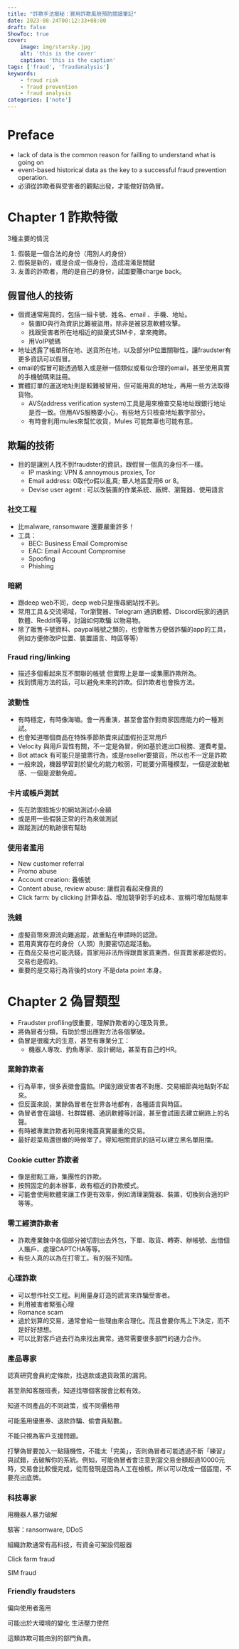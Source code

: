 ```yaml
---
title: "詐欺手法揭秘：實用詐欺風險預防閱讀筆記"
date: 2023-08-24T00:12:33+08:00
draft: false
ShowToc: true
cover:
    image: img/starsky.jpg
    alt: 'this is the cover'
    caption: 'this is the caption'
tags: ['fraud', 'fraudanalysis']
keywords:
    - fraud risk
    - fraud prevention
    - fraud analysis
categories: ['note']
---
```


# Preface

- lack of data is the common reason for failling to understand what is going on
- event-based historical data as the key to a successful fraud prevention operation.
- 必須從詐欺者與受害者的觀點出發，才能做好防偽冒。

# **Chapter 1 詐欺特徵**

3種主要的情況

1. 假裝是一個合法的身份（用別人的身份）
2. 假裝是新的，或是合成一個身份，造成混淆是關鍵
3. 友善的詐欺者，用的是自己的身份，試圖要賺charge back。

## 假冒他人的技術

- 個資通常用買的，包括一組卡號、姓名、email 、手機、地址。
    - 裝置ID與行為資訊比難被盜用，除非是被惡意軟體攻擊。
    - 找跟受害者所在地相近的拋棄式SIM卡，拿來掩飾。
    - 用VoIP號碼
- 地址透露了帳單所在地、送貨所在地，以及部分IP位置關聯性，讓fraudster有更多資訊可以假冒。
- email的假冒可能透過駭入或是辦一個類似或看似合理的email，甚至使用真實的手機號碼來註冊。
- 實體訂單的運送地址則是較難被冒用，但可能用真的地址，再用一些方法取得貨物。
    - AVS(address verification system)工具是用來檢查交易地址跟銀行地址是否一致。但用AVS服務要小心，有些地方只檢查地址數字部分。
    - 有時會利用mules來幫忙收貨，Mules 可能無辜也可能有意。

## **欺騙的技術**

- 目的是讓別人找不到fraudster的資訊，跟假冒一個真的身份不一樣。
    - IP masking: VPN & annoymous proxies, Tor
    - Email address: 0取代o假以亂真; 華人地區愛用6 or 8。
    - Devise user agent : 可以改裝置的作業系統、廠牌、瀏覽器、使用語言

### 社交工程

- 比malware, ransomware 還要嚴重許多！
- 工具：
    - BEC: Business Email Compromise
    - EAC: Email Account Compromise
    - Spoofing
    - Phishing

### **暗網**

- 跟deep web不同，deep web只是搜尋網站找不到。
- 常用工具＆交流場域，Tor瀏覽器、Telegram 通訊軟體、Discord玩家的通訊軟體、Reddit等等，討論如何欺騙 以物易物。
- 除了販售卡號資料、paypal帳號之類的，也會販售方便做詐騙的app的工具，例如方便修改IP位置、裝置語言、時區等等）

### **Fraud ring/linking**

- 描述多個看起來互不關聯的帳號 但實際上是單一或集團詐欺所為。
- 找到慣用方法的話，可以避免未來的詐欺。但詐欺者也會換方法。

### **波動性**

- 有時穩定，有時像海嘯。會一再重演，甚至會當作對商家因應能力的一種測試。
- 也會知道哪個商品在特殊季節熱賣來試圖假扮正常用戶
- Velocity 與用戶習性有關，不一定是偽冒，例如基於進出口稅務、運費考量。
- Bot attack 有可能只是搶票行為，或是reseller要搶貨，所以也不一定是詐欺
- 一般來說，機器學習對於變化的能力較弱，可能要分兩種模型，一個是波動敏感、一個是波動免疫。

### **卡片或帳戶測試**

- 先在防禦措施少的網站測試小金額
- 或是用一些假裝正常的行為來做測試
- 跟蹤測試的軌跡很有幫助

### **使用者濫用**

- New customer referral
- Promo abuse
- Account creation: 養帳號
- Content abuse, review abuse: 讓假貨看起來像真的
- Click farm: by clicking 計算收益、增加競爭對手的成本、宣稱可增加點閱率

### **洗錢**

- 虛擬貨幣來源流向難追蹤，故重點在申請時的認證。
- 若用真實存在的身份（人頭）則要密切追蹤活動。
- 在商品交易也可能洗錢，買家用非法所得跟賣家買東西，但買賣家都是假的，交易也是假的。
- 重要的是交易行為背後的story 不是data point 本身。

# Chapter 2 偽冒類型

- Fraudster profiling很重要，理解詐欺者的心理及背景。
- 將偽冒者分類，有助於想出應對方法各個擊破。
- 偽冒是很龐大的生意，甚至有專業分工：
    - 機器人專攻、釣魚專家、設計網站，甚至有自己的HR。

### **業餘詐欺者**

- 行為草率，很多表徵會露餡。IP國別跟受害者不對應、交易細節與地點對不起來。
- 但反面來說，業餘偽冒者在世界各地都有，各種語言與時區。
- 偽冒者會在論壇、社群媒體、通訊軟體等討論，甚至會試圖去建立網路上的名聲。
- 有時被專業詐欺者利用來掩蓋真實嚴重的交易。
- 最好趁菜鳥還很嫩的時候宰了。得知相關資訊的話可以建立黑名單阻擋。

### Cookie cutter 詐欺者

- 像是甜點工廠，集團性的詐欺。
- 按照固定的劇本辦事，故有相近的詐欺模式。
- 可能會使用軟體來讓工作更有效率，例如清理瀏覽器、裝置，切換到合適的IP等等。

### 零工經濟詐欺者

- 詐欺產業鍊中各個部分被切割出去外包，下單、取貨、轉寄、辦帳號、出借個人賬戶、處理CAPTCHA等等。
- 有些人真的以為在打零工。有的裝不知情。

### 心理詐欺

- 可以想作社交工程。利用量身訂造的謊言來詐騙受害者。
- 利用被害者緊張心理
- Romance scam
- 過於划算的交易，通常會給一些理由來合理化。而且會要你馬上下決定，而不是好好想想。
- 可以比對客戶過去行為來找出異常。通常需要很多部門的通力合作。

### 產品專家

認真研究會員約定條款，找退款或退貨政策的漏洞。

甚至熟知客服班表，知道找哪個客服會比較有效。

知道不同產品的不同政策，或不同價格帶

可能濫用優惠券、退款詐騙、偷會員點數。

不能只視為客戶支援問題。

打擊偽冒要加入一點隨機性，不能太「完美」，否則偽冒者可能透過不斷「練習」與試錯，去破解你的系統。例如，可能偽冒者會注意到當交易金額超過10000元時，交易會比較慢完成，從而發現是因為人工在檢核。所以可以改成一個區間，不要亮出底牌。

### 科技專家

用機器人暴力破解

駭客：ransomware, DDoS

組織詐欺通常有高科技，有資金可架設伺服器

Click farm fraud

SIM fraud

### Friendly fraudsters

偏向使用者濫用

可能出於大環境的變化 生活壓力使然

這類詐欺可能由別的部門負責。